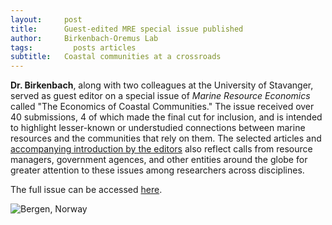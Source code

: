 ```yaml
---
layout:     post
title:      Guest-edited MRE special issue published
author:     Birkenbach-Oremus Lab
tags: 		  posts articles
subtitle:  	Coastal communities at a crossroads
---
```

<!-- Start Writing Below in Markdown -->
**Dr. Birkenbach**, along with two colleagues at the University of Stavanger, served as guest editor on a special issue of _Marine Resource Economics_ called "The Economics of Coastal Communities." The issue received over 40 submissions, 4 of which made the final cut for inclusion, and is intended to highlight lesser-known or understudied connections between marine resources and the communities that rely on them. The selected articles and [accompanying introduction by the editors](https://doi.org/10.1086/726262) also reflect calls from resource managers, government agences, and other entities around the globe for greater attention to these issues among researchers across disciplines. 

The full issue can be accessed [here](https://journals.uchicago.edu/toc/mre/2023/38/4).

![Bergen, Norway](http://birkenbach-oremus-lab.github.io/website/img/posts/2023-09-06.jpg)
